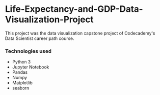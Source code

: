 # Life-Expectancy-and-GDP-Data-Visualization-Project

This project was the data visualization capstone project of Codecademy's Data Scientist career path course.

### Technologies used
- Python 3
- Jupyter Notebook
- Pandas
- Numpy
- Matplotlib
- seaborn
